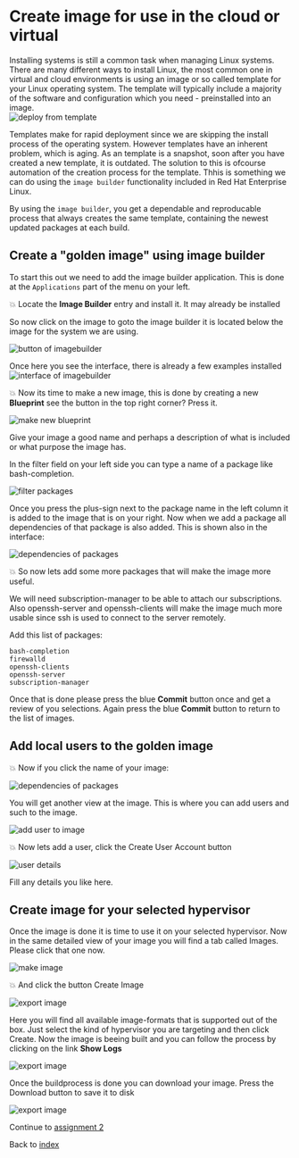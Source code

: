 # Create image for use in the cloud or virtual

Installing systems is still a common task when managing Linux systems. There are many different ways to install Linux, the most common one in virtual and cloud environments is using an image or so called template for your Linux operating system. The template will typically include a majority of the software and configuration which you need - preinstalled into an image.   
![deploy from template](images/vmware_template.jpg)

Templates make for rapid deployment since we are skipping the install process of the operating system. However templates have an inherent problem, which is aging. As an template is a snapshot, soon after you have created a new template, it is outdated. The solution to this is ofcourse automation of the creation process for the template. Thhis is something we can do using the ```image builder``` functionality included in Red Hat Enterprise Linux.

By using the ```image builder```, you get a dependable and reproducable process that always creates the same template, containing the newest updated packages at each build.

## Create a "golden image" using image builder
To start this out we need to add the image builder application. This is done at the ```Applications``` part of the menu on your left.

:boom: Locate the **Image Builder** entry and install it. It may already be installed

So now click on the image to goto the image builder it is located below the image for the system we are using.

![button of imagebuilder](images/interface_imagebuilderbutt.png)

Once here you see the interface, there is already a few examples installed
![interface of imagebuilder](images/interface_imagebuilder.png)

:boom: Now its time to make a new image, this is done by creating a new **Blueprint** see the button in the top right corner? Press it.

![make new blueprint](images/interface_newblueprint.png)

Give your image a good name and perhaps a description of what is included or what purpose the image has.

In the filter field on your left side you can type a name of a package like bash-completion.

![filter packages](images/interface_addpackage.png)

Once you press the plus-sign next to the package name in the left column it is added to the image that is on your right. Now when we add a package all dependencies of that package is also added. This is shown also in the interface:

![dependencies of packages](images/interface_dependencies.png)

:boom: So now lets add some more packages that will make the image more useful.

We will need subscription-manager to be able to attach our subscriptions. Also openssh-server and openssh-clients will make the image much more usable since ssh is used to connect to the server remotely.

Add this list of packages:

```
bash-completion
firewalld
openssh-clients
openssh-server
subscription-manager
```
Once that is done please press the blue **Commit** button once and get a review of you selections. Again press the blue **Commit** button to return to the list of images.

## Add local users to the golden image

:boom: Now if you click the name of your image:

![dependencies of packages](images/interface_myimage.png)

You will get another view at the image. This is where you can add users and such to the image.

![add user to image](images/interface_adduserimage.png)

:boom: Now lets add a user, click the Create User Account button

![user details](images/interface_userdetails.png)

Fill any details you like here. 

## Create image for your selected hypervisor

Once the image is done it is time to use it on your selected hypervisor. Now in the same detailed view of your image you will find a tab called Images. Please click that one now.

![make image](images/interface_newimage.png)

:boom: And click the button Create Image

![export image](images/interface_imageoptions.png)

Here you will find all available image-formats that is supported out of the box. Just select the kind of hypervisor you are targeting and then click Create. Now the image is beeing built and you can follow the process by clicking on the link **Show Logs**

![export image](images/interface_imagebuilderlogs.png)

Once the buildprocess is done you can download your image. Press the Download button to save it to disk

![export image](images/interface_downloadimage.png)


Continue to [assignment 2](assign2.md)

Back to [index](thews.md)